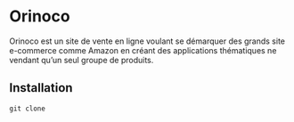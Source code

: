 # Orinoco
Orinoco est un site de vente en ligne voulant se démarquer des grands site e-commerce comme Amazon en créant des applications thématiques ne vendant qu’un seul groupe de produits.

## Installation

```
git clone 
```